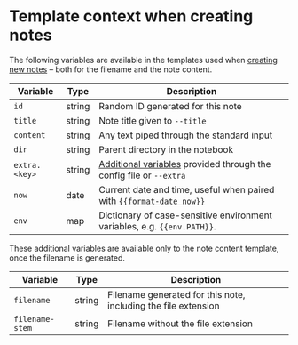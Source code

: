 # Template context when creating notes

The following variables are available in the templates used when
[creating new notes](note-creation.md) – both for the filename and the note
content.

| Variable      | Type   | Description                                                                                     |
| ------------- | ------ | ----------------------------------------------------------------------------------------------- |
| `id`          | string | Random ID generated for this note                                                               |
| `title`       | string | Note title given to `--title`                                                                   |
| `content`     | string | Any text piped through the standard input                                                       |
| `dir`         | string | Parent directory in the notebook                                                                |
| `extra.<key>` | string | [Additional variables](../config/config-extra.md) provided through the config file or `--extra` |
| `now`         | date   | Current date and time, useful when paired with [`{{format-date now}}`](template.md)             |
| `env`         | map    | Dictionary of case-sensitive environment variables, e.g. `{{env.PATH}}`.                        |

These additional variables are available only to the note content template, once
the filename is generated.

| Variable        | Type   | Description                                                    |
| --------------- | ------ | -------------------------------------------------------------- |
| `filename`      | string | Filename generated for this note, including the file extension |
| `filename-stem` | string | Filename without the file extension                            |

